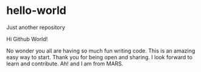 # hello-world
Just another repository

Hi Github World!

No wonder you all are having so much fun writing code. This is an amazing easy way to start. Thank you for being open and sharing. I look forward to learn and contribute. Ah! and I am from MARS.
